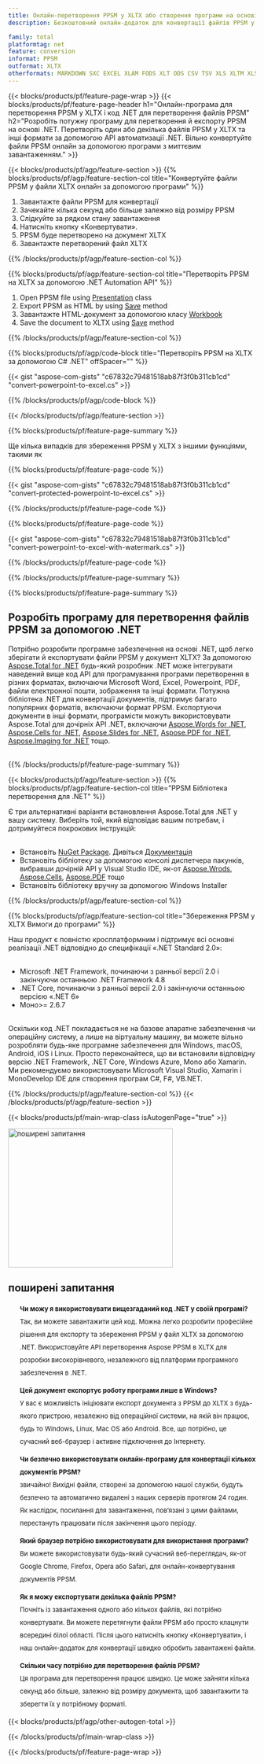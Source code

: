 ```yaml
---
title: Онлайн-перетворення PPSM у XLTX або створення програми на основі .NET для перетворення файлів PPSM
description: Безкоштовний онлайн-додаток для конвертації файлів PPSM у XLTX. Код бібліотеки перетворення .NET C# для документів PPSM.  

family: total
platformtag: net
feature: conversion
informat: PPSM
outformat: XLTX
otherformats: MARKDOWN SXC EXCEL XLAM FODS XLT ODS CSV TSV XLS XLTM XLSX MHTML DIF XLSB XLSM DOC DOCX DOCM DOT DOTM DOTX ODT OTT RTF WORD WORDML TEXT FLATOPX
---
```

{{< blocks/products/pf/feature-page-wrap >}}
{{< blocks/products/pf/feature-page-header h1="Онлайн-програма для перетворення PPSM у XLTX і код .NET для перетворення файлів PPSM" h2="Розробіть потужну програму для перетворення й експорту PPSM на основі .NET.  Перетворіть один або декілька файлів PPSM у XLTX та інші формати за допомогою API автоматизації .NET.  Вільно конвертуйте файли PPSM онлайн за допомогою програми з миттєвим завантаженням." >}}

{{< blocks/products/pf/agp/feature-section >}}
{{% blocks/products/pf/agp/feature-section-col title="Конвертуйте файли PPSM у файли XLTX онлайн за допомогою програми" %}}

1. Завантажте файли PPSM для конвертації
1. Зачекайте кілька секунд або більше залежно від розміру PPSM
1. Слідкуйте за рядком стану завантаження
1. Натисніть кнопку «Конвертувати».
1. PPSM буде перетворено на документ XLTX
1. Завантажте перетворений файл XLTX

{{% /blocks/products/pf/agp/feature-section-col %}}

{{% blocks/products/pf/agp/feature-section-col title="Перетворіть PPSM на XLTX за допомогою .NET Automation API" %}}




1. Open PPSM file using [Presentation](https://reference.aspose.com/slides/net/aspose.slides/presentation) class
2. Export PPSM as HTML by using [Save](https://reference.aspose.com/slides/net/aspose.slides.presentation/save/methods/5) method
3. Завантажте HTML-документ за допомогою класу [Workbook](https://reference.aspose.com/cells/net/aspose.cells/workbook) 
4. Save the document to XLTX using [Save](https://reference.aspose.com/cells/net/aspose.cells.workbook/save/methods/4) method






{{% /blocks/products/pf/agp/feature-section-col %}}

{{% blocks/products/pf/agp/code-block title="Перетворіть PPSM на XLTX за допомогою C# .NET" offSpacer="" %}}

{{< gist "aspose-com-gists" "c67832c79481518ab87f3f0b311cb1cd" "convert-powerpoint-to-excel.cs" >}}

{{% /blocks/products/pf/agp/code-block %}}

{{< /blocks/products/pf/agp/feature-section >}}

{{% blocks/products/pf/feature-page-summary %}}

Ще кілька випадків для збереження PPSM у XLTX з іншими функціями, такими як 

{{% blocks/products/pf/feature-page-code %}}
{{< gist "aspose-com-gists" "c67832c79481518ab87f3f0b311cb1cd" "convert-protected-powerpoint-to-excel.cs" >}}
{{% /blocks/products/pf/feature-page-code  %}}
{{% blocks/products/pf/feature-page-code %}}
{{< gist "aspose-com-gists" "c67832c79481518ab87f3f0b311cb1cd" "convert-powerpoint-to-excel-with-watermark.cs" >}}
{{% /blocks/products/pf/feature-page-code  %}}


{{% /blocks/products/pf/feature-page-summary %}}

{{% blocks/products/pf/feature-page-summary %}}

<h2>Розробіть програму для перетворення файлів PPSM за допомогою .NET</h2>

Потрібно розробити програмне забезпечення на основі .NET, щоб легко зберігати й експортувати файли PPSM у документ XLTX?  За допомогою [Aspose.Total for .NET](https://products.aspose.com/total/uk/net/) будь-який розробник .NET може інтегрувати наведений вище код API для програмування програми перетворення в різних форматах, включаючи Microsoft Word, Excel, Powerpoint, PDF, файли електронної пошти, зображення та інші формати.  Потужна бібліотека .NET для конвертації документів, підтримує багато популярних форматів, включаючи формат PPSM.  Експортуючи документи в інші формати, програмісти можуть використовувати Aspose.Total для дочірніх API .NET, включаючи [Aspose.Words for .NET](https://products.aspose.com/words/uk/net/), [Aspose.Cells for .NET](https://products.aspose.com/cells/uk/net/), [Aspose.Slides for .NET](https://products.aspose.com/slides/uk/net/), [Aspose.PDF for .NET](https://products.aspose.com/pdf/uk/net/), [Aspose.Imaging for .NET](https://products.aspose.com/imaging/uk/net/) тощо.<br /><br />

{{% /blocks/products/pf/feature-page-summary %}}

{{< blocks/products/pf/agp/feature-section >}}
{{% blocks/products/pf/agp/feature-section-col title="PPSM Бібліотека перетворення для .NET" %}}

Є три альтернативні варіанти встановлення Aspose.Total для .NET у вашу систему.  Виберіть той, який відповідає вашим потребам, і дотримуйтеся покрокових інструкцій:<br /><br />

- Встановіть [NuGet Package](https://www.nuget.org/packages/Aspose.Total/). Дивіться [Документація](https://docs.aspose.com/total/net/)
- Встановіть бібліотеку за допомогою консолі диспетчера пакунків, вибравши дочірній API у Visual Studio IDE, як-от [Aspose.Wrods](https://docs.aspose.com/words/net/installation/#install-asposecells-using-package-manager-gui), [Aspose.Cells](https://docs.aspose.com/cells/net/installation/#install-asposecells-using-package-manager-gui), [Aspose.PDF](https://docs.aspose.com/pdf/net/installation/#install-asposecells-using-package-manager-gui) тощо
- Встановіть бібліотеку вручну за допомогою Windows Installer

{{% /blocks/products/pf/agp/feature-section-col %}}

{{% blocks/products/pf/agp/feature-section-col title="Збереження PPSM у XLTX Вимоги до програми" %}}

Наш продукт є повністю кросплатформним і підтримує всі основні реалізації .NET відповідно до специфікації «.NET Standard 2.0»:<br /><br />

- Microsoft .NET Framework, починаючи з ранньої версії 2.0 і закінчуючи останньою .NET Framework 4.8
- .NET Core, починаючи з ранньої версії 2.0 і закінчуючи останньою версією «.NET 6»
- Моно>= 2.6.7
<br />
Оскільки код .NET покладається не на базове апаратне забезпечення чи операційну систему, а лише на віртуальну машину, ви можете вільно розробляти будь-яке програмне забезпечення для Windows, macOS, Android, iOS і Linux.  Просто переконайтеся, що ви встановили відповідну версію .NET Framework, .NET Core, Windows Azure, Mono або Xamarin.<br />
Ми рекомендуємо використовувати Microsoft Visual Studio, Xamarin і MonoDevelop IDE для створення програм C#, F#, VB.NET.

{{% /blocks/products/pf/agp/feature-section-col %}}
{{< /blocks/products/pf/agp/feature-section >}}

{{< blocks/products/pf/main-wrap-class isAutogenPage="true" >}}

<style>.howtolist li{margin-right: 0!important;line-height: 26px;position: relative;margin-bottom: 10px;font-size: 13px;list-style-type: none;}</style>
<div class="col-md-12 tl bg-gray-dark howtolist section">
  <a class="anchor" name="faqpage"></a>
  <div class="container tl dflex" itemscope="" itemtype="https://schema.org/FAQPage">
      <div class="col-md-4 howtosectiongfx">
          <img class="social-panel-hide-on-mobile" src="https://www.groupdocs.cloud/templates/brand/images/groupdocs/conversion/groupdocs_conversion-brand.png" alt="поширені запитання" width="335" height="283">
      </div>
      <div class="howtosection col-md-8">
          <div>
              <h2>поширені запитання</h2>
               <ul>
                  <li itemscope="" itemprop="mainEntity" itemtype="https://schema.org/Question">
                      <div>
                          <span itemprop="name"><b>Чи можу я використовувати вищезгаданий код .NET у своїй програмі?</b></span>
                      </div>
                      <div itemscope="" itemprop="acceptedAnswer" itemtype="https://schema.org/Answer">
                          <span itemprop="text">Так, ви можете завантажити цей код. Можна легко розробити професійне рішення для експорту та збереження PPSM у файл XLTX за допомогою .NET.  Використовуйте API перетворення Aspose PPSM в XLTX для розробки високорівневого, незалежного від платформи програмного забезпечення в .NET.</span>
                      </div>
                  </li>
                  <li itemscope="" itemprop="mainEntity" itemtype="https://schema.org/Question">
                      <div>
                          <span itemprop="name"><b>Цей документ експортує роботу програми лише в Windows?</b></span>
                      </div>
                      <div itemscope="" itemprop="acceptedAnswer" itemtype="https://schema.org/Answer">
                          <span itemprop="text">У вас є можливість ініціювати експорт документа з PPSM до XLTX з будь-якого пристрою, незалежно від операційної системи, на якій він працює, будь то Windows, Linux, Mac OS або Android.  Все, що потрібно, це сучасний веб-браузер і активне підключення до Інтернету.</span>
                      </div>
                  </li>
                  <li itemscope="" itemprop="mainEntity" itemtype="https://schema.org/Question">
                      <div>
                          <span itemprop="name"><b>Чи безпечно використовувати онлайн-програму для конвертації кількох документів PPSM?</b></span>
                      </div>
                      <div itemscope="" itemprop="acceptedAnswer" itemtype="https://schema.org/Answer">
                          <span itemprop="text">звичайно! Вихідні файли, створені за допомогою нашої служби, будуть безпечно та автоматично видалені з наших серверів протягом 24 годин.  Як наслідок, посилання для завантаження, пов’язані з цими файлами, перестануть працювати після закінчення цього періоду.</span>
                      </div>
                  </li>                 
                  <li itemscope="" itemprop="mainEntity" itemtype="https://schema.org/Question">
                      <div>
                          <span itemprop="name"><b>Який браузер потрібно використовувати для використання програми?</b></span>
                      </div>
                      <div itemscope="" itemprop="acceptedAnswer" itemtype="https://schema.org/Answer">
                          <span itemprop="text">Ви можете використовувати будь-який сучасний веб-переглядач, як-от Google Chrome, Firefox, Opera або Safari, для онлайн-конвертування документів PPSM.</span>
                      </div>
                  </li>
 		  <li itemscope="" itemprop="mainEntity" itemtype="https://schema.org/Question">
                      <div>
                          <span itemprop="name"><b>Як я можу експортувати декілька файлів PPSM?</b></span>
                      </div>
                      <div itemscope="" itemprop="acceptedAnswer" itemtype="https://schema.org/Answer">
                          <span itemprop="text">Почніть із завантаження одного або кількох файлів, які потрібно конвертувати. Ви можете перетягнути файли PPSM або просто клацнути всередині білої області.  Після цього натисніть кнопку «Конвертувати», і наш онлайн-додаток для конвертації швидко обробить завантажені файли.</span>
                      </div>
                  </li>
 		  <li itemscope="" itemprop="mainEntity" itemtype="https://schema.org/Question">
                      <div>
                          <span itemprop="name"><b>Скільки часу потрібно для перетворення файлів PPSM?</b></span>
                      </div>
                      <div itemscope="" itemprop="acceptedAnswer" itemtype="https://schema.org/Answer">
                          <span itemprop="text">Ця програма для перетворення працює швидко. Це може зайняти кілька секунд або більше, залежно від розміру документа, щоб завантажити та зберегти їх у потрібному форматі.</span>
                      </div>
                  </li>
              </ul>
          </div>
      </div>
  </div>

{{< blocks/products/pf/agp/other-autogen-total >}}

{{< /blocks/products/pf/main-wrap-class >}}

{{< /blocks/products/pf/feature-page-wrap >}}